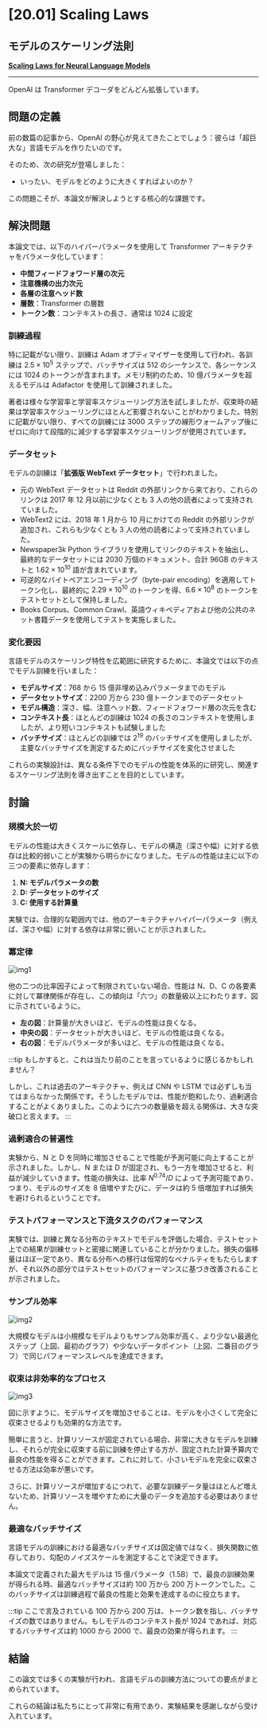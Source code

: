 # [20.01] Scaling Laws

## モデルのスケーリング法則

[**Scaling Laws for Neural Language Models**](https://arxiv.org/abs/2001.08361)

---

OpenAI は Transformer デコーダをどんどん拡張しています。

## 問題の定義

前の数篇の記事から、OpenAI の野心が見えてきたことでしょう：彼らは「超巨大な」言語モデルを作りたいのです。

そのため、次の研究が登場しました：

- いったい、モデルをどのように大きくすればよいのか？

この問題こそが、本論文が解決しようとする核心的な課題です。

## 解決問題

本論文では、以下のハイパーパラメータを使用して Transformer アーキテクチャをパラメータ化しています：

- **中間フィードフォワード層の次元**
- **注意機構の出力次元**
- **各層の注意ヘッド数**
- **層数**：Transformer の層数
- **トークン数**：コンテキストの長さ、通常は 1024 に設定

### 訓練過程

特に記載がない限り、訓練は Adam オプティマイザーを使用して行われ、各訓練は $2.5 \times 10^{5}$ ステップで、バッチサイズは 512 のシーケンスで、各シーケンスには 1024 のトークンが含まれます。メモリ制約のため、10 億パラメータを超えるモデルは Adafactor を使用して訓練されました。

著者は様々な学習率と学習率スケジューリング方法を試しましたが、収束時の結果は学習率スケジューリングにほとんど影響されないことがわかりました。特別に記載がない限り、すべての訓練には 3000 ステップの線形ウォームアップ後にゼロに向けて段階的に減少する学習率スケジューリングが使用されています。

### データセット

モデルの訓練は「**拡張版 WebText データセット**」で行われました。

- 元の WebText データセットは Reddit の外部リンクから来ており、これらのリンクは 2017 年 12 月以前に少なくとも 3 人の他の読者によって支持されていました。
- WebText2 には、2018 年 1 月から 10 月にかけての Reddit の外部リンクが追加され、これらも少なくとも 3 人の他の読者によって支持されていました。
- Newspaper3k Python ライブラリを使用してリンクのテキストを抽出し、最終的なデータセットには 2030 万個のドキュメント、合計 96GB のテキストと $1.62 \times 10^{10}$ 語が含まれています。
- 可逆的なバイトペアエンコーディング（byte-pair encoding）を適用してトークン化し、最終的に $2.29 \times 10^{10}$ のトークンを得、$6.6 \times 10^{8}$ のトークンをテストセットとして保持しました。
- Books Corpus、Common Crawl、英語ウィキペディアおよび他の公共のネット書籍データを使用してテストを実施しました。

### 変化要因

言語モデルのスケーリング特性を広範囲に研究するために、本論文では以下の点でモデル訓練を行いました：

- **モデルサイズ**：768 から 15 億非埋め込みパラメータまでのモデル
- **データセットサイズ**：2200 万から 230 億トークンまでのデータセット
- **モデル構造**：深さ、幅、注意ヘッド数、フィードフォワード層の次元を含む
- **コンテキスト長**：ほとんどの訓練は 1024 の長さのコンテキストを使用しましたが、より短いコンテキストも試験しました
- **バッチサイズ**：ほとんどの訓練では $2^{19}$ のバッチサイズを使用しましたが、主要なバッチサイズを測定するためにバッチサイズを変化させました

これらの実験設計は、異なる条件下でのモデルの性能を体系的に研究し、関連するスケーリング法則を導き出すことを目的としています。

## 討論

### 規模大於一切

モデルの性能は大きくスケールに依存し、モデルの構造（深さや幅）に対する依存は比較的弱いことが実験から明らかになりました。モデルの性能は主に以下の三つの要素に依存します：

1. **N: モデルパラメータの数**
2. **D: データセットのサイズ**
3. **C: 使用する計算量**

実験では、合理的な範囲内では、他のアーキテクチャハイパーパラメータ（例えば、深さや幅）に対する依存は非常に弱いことが示されました。

### 冪定律

![img1](./img/img1.jpg)

他の二つの比率因子によって制限されていない場合、性能は N、D、C の各要素に対して冪律関係が存在し、この傾向は「六つ」の数量級以上にわたります、図に示されているように。

- **左の図**：計算量が大きいほど、モデルの性能は良くなる。
- **中央の図**：データセットが大きいほど、モデルの性能は良くなる。
- **右の図**：モデルパラメータが多いほど、モデルの性能は良くなる。

:::tip
もしかすると、これは当たり前のことを言っているように感じるかもしれません？

しかし、これは過去のアーキテクチャ、例えば CNN や LSTM では必ずしも当てはまらなかった関係です。そうしたモデルでは、性能が飽和したり、過剰適合することがよくありました。このように六つの数量級を超える関係は、大きな突破口と言えます。
:::

### 過剰適合の普遍性

実験から、N と D を同時に増加させることで性能が予測可能に向上することが示されました。しかし、N または D が固定され、もう一方を増加させると、利益が減少していきます。性能の損失は、比率 $N^{0.74} / D$ によって予測可能であり、つまり、モデルのサイズを 8 倍増やすたびに、データは約 5 倍増加すれば損失を避けられるということです。

### テストパフォーマンスと下流タスクのパフォーマンス

実験では、訓練と異なる分布のテキストでモデルを評価した場合、テストセット上での結果が訓練セットと密接に関連していることが分かりました。損失の偏移量はほぼ一定であり、異なる分布への移行は恒常的なペナルティをもたらしますが、それ以外の部分ではテストセットのパフォーマンスに基づき改善されることが示されました。

### サンプル効率

![img2](./img/img2.jpg)

大規模なモデルは小規模なモデルよりもサンプル効率が高く、より少ない最適化ステップ（上図、最初のグラフ）や少ないデータポイント（上図、二番目のグラフ）で同じパフォーマンスレベルを達成できます。

### 収束は非効率的なプロセス

![img3](./img/img3.jpg)

図に示すように、モデルサイズを増加させることは、モデルを小さくして完全に収束させるよりも効果的な方法です。

簡単に言うと、計算リソースが固定されている場合、非常に大きなモデルを訓練し、それらが完全に収束する前に訓練を停止する方が、固定された計算予算内で最良の性能を得ることができます。これに対して、小さいモデルを完全に収束させる方法は効率が悪いです。

さらに、計算リソースが増加するにつれて、必要な訓練データ量はほとんど増えないため、計算リソースを増やすために大量のデータを追加する必要はありません。

### 最適なバッチサイズ

言語モデルの訓練における最適なバッチサイズは固定値ではなく、損失関数に依存しており、勾配のノイズスケールを測定することで決定できます。

本論文で定義された最大モデルは 15 億パラメータ（1.5B）で、最良の訓練効果が得られる時、最適なバッチサイズは約 100 万から 200 万トークンでした。このバッチサイズは訓練過程で最良の性能と効果を達成するのに役立ちます。

:::tip
ここで言及されている 100 万から 200 万は、トークン数を指し、バッチサイズの数ではありません。もしモデルのコンテキスト長が 1024 であれば、対応するバッチサイズは約 1000 から 2000 で、最良の効果が得られます。
:::

## 結論

この論文では多くの実験が行われ、言語モデルの訓練方法についての要点がまとめられています。

これらの結論は私たちにとって非常に有用であり、実験結果を感謝しながら受け入れています。
